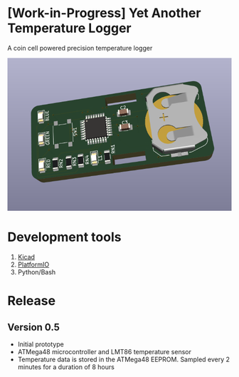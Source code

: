 # [Work-in-Progress] Yet Another Temperature Logger
A coin cell powered precision temperature logger

![PCB 3D view](/Hardware/output/3D_pcb.png)

# Development tools
1. [Kicad](https://www.kicad.org/)
2. [PlatformIO](https://platformio.org/)
3. Python/Bash

# Release
## Version 0.5
- Initial prototype
- ATMega48 microcontroller and LMT86 temperature sensor
- Temperature data is stored in the ATMega48 EEPROM. Sampled every 2 minutes for a duration of 8 hours
